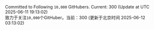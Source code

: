 Committed to Following `10,000` GitHubers. Current: <!-- FOLLOWING_COUNT -->300<!-- FOLLOWING_COUNT --> (Update at UTC <!-- LAST_UPDATED -->2025-06-11 19:13:02<!-- LAST_UPDATED -->)<br>
致力于关注`10,000`个GitHuber。当前：<!-- FOLLOWING_COUNT -->300<!-- FOLLOWING_COUNT --> (更新于北京时间 <!-- LAST_UPDATED_CST -->2025-06-12 03:13:02<!-- LAST_UPDATED_CST -->)
